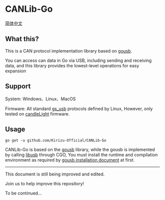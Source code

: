 # CANLib-Go

[简体中文](README_CN.md)


## What this?
This is a CAN protocol implementation library based on [gousb](https://github.com/google/gousb).

You can access can data in Go via USB, including sending and receiving data, and this library provides the lowest-level operations for easy expansion


## Support
System: Windows、Linux、MacOS

Firmware: All standard [gs_usb](https://github.com/torvalds/linux/blob/master/drivers/net/can/usb/gs_usb.c) protocols defined by Linux, However, only tested on [candleLight](https://github.com/candle-usb/candleLight_fw) firmware. 


## Usage
```shell
go get -u github.com/Kirizu-Official/CANLib-Go
```

CANLib-Go is based on the [gousb](https://github.com/google/gousb) library, while the gousb is implemented by calling [libusb](https://github.com/libusb/libusb) through CGO, You must install the runtime and compilation environment as required by [gousb installation document](https://github.com/google/gousb?tab=readme-ov-file#installation) at first.

---

This document is still being improved and edited.

Join us to help improve this repository!

To be continued...
